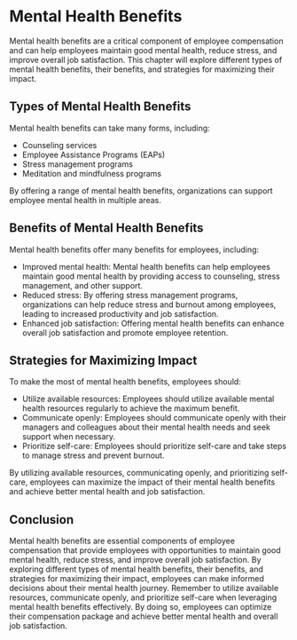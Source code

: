 # Mental Health Benefits

Mental health benefits are a critical component of employee compensation and can help employees maintain good mental health, reduce stress, and improve overall job satisfaction. This chapter will explore different types of mental health benefits, their benefits, and strategies for maximizing their impact.

Types of Mental Health Benefits
-------------------------------

Mental health benefits can take many forms, including:

* Counseling services
* Employee Assistance Programs (EAPs)
* Stress management programs
* Meditation and mindfulness programs

By offering a range of mental health benefits, organizations can support employee mental health in multiple areas.

Benefits of Mental Health Benefits
----------------------------------

Mental health benefits offer many benefits for employees, including:

* Improved mental health: Mental health benefits can help employees maintain good mental health by providing access to counseling, stress management, and other support.
* Reduced stress: By offering stress management programs, organizations can help reduce stress and burnout among employees, leading to increased productivity and job satisfaction.
* Enhanced job satisfaction: Offering mental health benefits can enhance overall job satisfaction and promote employee retention.

Strategies for Maximizing Impact
--------------------------------

To make the most of mental health benefits, employees should:

* Utilize available resources: Employees should utilize available mental health resources regularly to achieve the maximum benefit.
* Communicate openly: Employees should communicate openly with their managers and colleagues about their mental health needs and seek support when necessary.
* Prioritize self-care: Employees should prioritize self-care and take steps to manage stress and prevent burnout.

By utilizing available resources, communicating openly, and prioritizing self-care, employees can maximize the impact of their mental health benefits and achieve better mental health and job satisfaction.

Conclusion
----------

Mental health benefits are essential components of employee compensation that provide employees with opportunities to maintain good mental health, reduce stress, and improve overall job satisfaction. By exploring different types of mental health benefits, their benefits, and strategies for maximizing their impact, employees can make informed decisions about their mental health journey. Remember to utilize available resources, communicate openly, and prioritize self-care when leveraging mental health benefits effectively. By doing so, employees can optimize their compensation package and achieve better mental health and overall job satisfaction.
